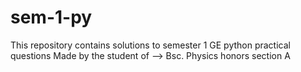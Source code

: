 # sem-1-py
This repository contains solutions to semester 1 GE python practical questions 
Made by the student of  --> Bsc. Physics honors section A

